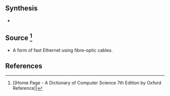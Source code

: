 ## Synthesis
- 
## Source [^1]
- A form of fast Ethernet using fibre-optic cables.
## References

[^1]: [[Home Page - A Dictionary of Computer Science 7th Edition by Oxford Reference]]